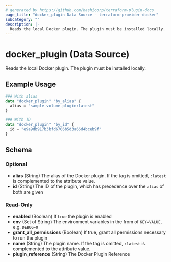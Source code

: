 ```yaml
---
# generated by https://github.com/hashicorp/terraform-plugin-docs
page_title: "docker_plugin Data Source - terraform-provider-docker"
subcategory: ""
description: |-
  Reads the local Docker plugin. The plugin must be installed locally.
---
```


# docker_plugin (Data Source)

Reads the local Docker plugin. The plugin must be installed locally.

## Example Usage

```terraform
### With alias
data "docker_plugin" "by_alias" {
  alias = "sample-volume-plugin:latest"
}

### With ID
data "docker_plugin" "by_id" {
  id = "e9a9db917b3bfd6706b5d3a66d4bceb9f"
}
```

<!-- schema generated by tfplugindocs -->
## Schema

### Optional

- **alias** (String) The alias of the Docker plugin. If the tag is omitted, `:latest` is complemented to the attribute value.
- **id** (String) The ID of the plugin, which has precedence over the `alias` of both are given

### Read-Only

- **enabled** (Boolean) If `true` the plugin is enabled
- **env** (Set of String) The environment variables in the from of `KEY=VALUE`, e.g. `DEBUG=0`
- **grant_all_permissions** (Boolean) If true, grant all permissions necessary to run the plugin
- **name** (String) The plugin name. If the tag is omitted, `:latest` is complemented to the attribute value.
- **plugin_reference** (String) The Docker Plugin Reference


